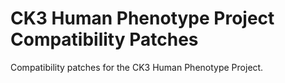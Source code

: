 # CK3 Human Phenotype Project Compatibility Patches

Compatibility patches for the CK3 Human Phenotype Project.